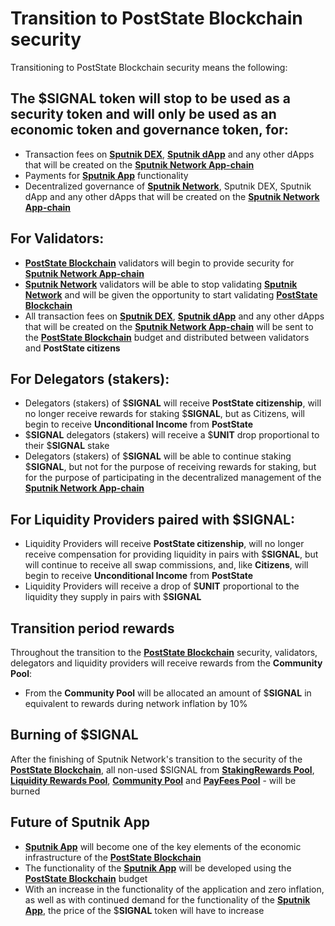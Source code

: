 # Transition to PostState Blockchain security

Transitioning to PostState Blockchain security means the following:&#x20;

## The $SIGNAL token will stop to be used as a security token and will only be used as an economic token and governance token, for:&#x20;

* Transaction fees on [**Sputnik DEX**](../../sputnik-network-app-chain/sputnik-dex.md), [**Sputnik dApp**](../../sputnik-network-app-chain/sputnik-dapp.md) and any other dApps that will be created on the [**Sputnik Network App-chain**](../../sputnik-network-app-chain/)&#x20;
* Payments for [**Sputnik App**](../../sputnik-app/) functionality&#x20;
* Decentralized governance of [**Sputnik Network**](../../sputnik-network-app-chain/), Sputnik DEX, Sputnik dApp and any other dApps that will be created on the [**Sputnik Network App-chain**](../../sputnik-network-app-chain/)&#x20;

## For Validators:&#x20;

* [**PostState Blockchain**](https://github.com/PostState) validators will begin to provide security for [**Sputnik Network App-chain**](../../sputnik-network-app-chain/)
* [**Sputnik Network**](../../sputnik-network-app-chain/) validators will be able to stop validating [**Sputnik Network**](../../sputnik-network-app-chain/) and will be given the opportunity to start validating [**PostState Blockchain**](https://github.com/PostState)&#x20;
* All transaction fees on [**Sputnik DEX**](../../sputnik-network-app-chain/sputnik-dex.md), [**Sputnik dApp**](../../sputnik-network-app-chain/sputnik-dapp.md) and any other dApps that will be created on the [**Sputnik Network App-chain**](../../sputnik-network-app-chain/) will be sent to the [**PostState Blockchain**](https://github.com/PostState) budget and distributed between validators and **PostState citizens**&#x20;

## For Delegators (stakers):&#x20;

* Delegators (stakers) of $**SIGNAL** will receive **PostState citizenship**, will no longer receive rewards for staking $**SIGNAL**, but as Citizens, will begin to receive **Unconditional Income** from **PostState**&#x20;
* $**SIGNAL** delegators (stakers) will receive a $**UNIT** drop proportional to their $**SIGNAL** stake&#x20;
* Delegators (stakers) of $**SIGNAL** will be able to continue staking $**SIGNAL**, but not for the purpose of receiving rewards for staking, but for the purpose of participating in the decentralized management of the [**Sputnik Network App-chain**](../../sputnik-network-app-chain/)&#x20;

## For Liquidity Providers paired with $SIGNAL:&#x20;

* Liquidity Providers will receive **PostState citizenship**, will no longer receive compensation for providing liquidity in pairs with $**SIGNAL**, but will continue to receive all swap commissions, and, like **Citizens**, will begin to receive **Unconditional Income** from **PostState**&#x20;
* Liquidity Providers will receive a drop of $**UNIT** proportional to the liquidity they supply in pairs with $**SIGNAL**&#x20;

## Transition period rewards

Throughout the transition to the [**PostState Blockchain**](https://github.com/PostState) security, validators, delegators and liquidity providers will receive rewards from the **Community Pool**:

* From the **Community Pool** will be allocated an amount of $**SIGNAL** in equivalent to rewards during network inflation by 10%

## Burning of $SIGNAL

After the finishing of Sputnik Network's transition to the security of the [**PostState Blockchain**](https://github.com/PostState), all non-used $SIGNAL from [**StakingRewards Pool**](../usdsignal-token-distribution/creating-pools/stakingrewards-pool.md), [**Liquidity Rewards Pool**](../usdsignal-token-distribution/creating-pools/liquidityrewards-pool.md), [**Community Pool**](../usdsignal-token-distribution/creating-pools/community-pool.md) and [**PayFees Pool**](../usdsignal-token-distribution/creating-pools/payfees-pool.md) - will  be burned

## Future of Sputnik App

* [**Sputnik App**](../../sputnik-app/) will become one of the key elements of the economic infrastructure of the [**PostState Blockchain**](https://github.com/PostState)&#x20;
* The functionality of the [**Sputnik App**](../../sputnik-app/) will be developed using the [**PostState Blockchain**](https://github.com/PostState) budget&#x20;
* With an increase in the functionality of the application and zero inflation, as well as with continued demand for the functionality of the [**Sputnik App**](../../sputnik-app/), the price of the $**SIGNAL** token will have to increase
